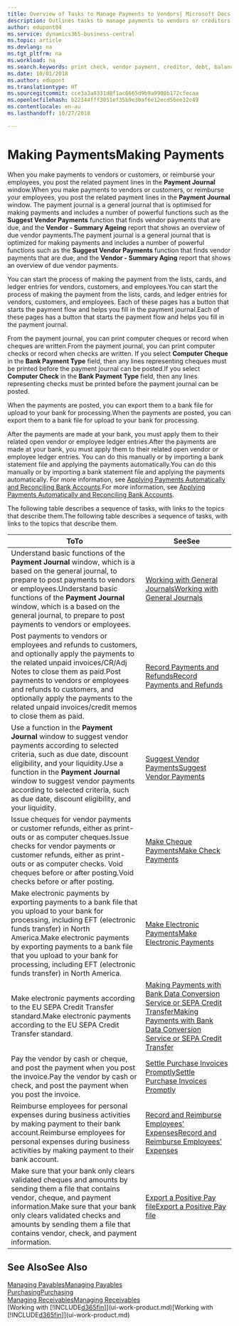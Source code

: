 ```yaml
---
title: Overview of Tasks to Manage Payments to Vendors| Microsoft Docs
description: Outlines tasks to manage payments to vendors or creditors, including posting payment lines and getting an overview of the balance due.
author: edupont04
ms.service: dynamics365-business-central
ms.topic: article
ms.devlang: na
ms.tgt_pltfrm: na
ms.workload: na
ms.search.keywords: print check, vendor payment, creditor, debt, balance due, AP
ms.date: 10/01/2018
ms.author: edupont
ms.translationtype: HT
ms.sourcegitcommit: cce3a3a8331d8f1ac6665d9b9a9908b172cfecaa
ms.openlocfilehash: b22144fff3051ef35b9e3baf6e12ecd56ee12c49
ms.contentlocale: en-au
ms.lasthandoff: 10/27/2018

---
```

# <a name="making-payments"></a><span data-ttu-id="8b17f-103">Making Payments</span><span class="sxs-lookup"><span data-stu-id="8b17f-103">Making Payments</span></span>

<span data-ttu-id="8b17f-104">When you make payments to vendors or customers, or reimburse your employees, you post the related payment lines in the **Payment Journal** window.</span><span class="sxs-lookup"><span data-stu-id="8b17f-104">When you make payments to vendors or customers, or reimburse your employees, you post the related payment lines in the **Payment Journal** window.</span></span> <span data-ttu-id="8b17f-105">The payment journal is a general journal that is optimised for making payments and includes a number of powerful functions such as the **Suggest Vendor Payments** function that finds vendor payments that are due, and the **Vendor - Summary Ageing** report that shows an overview of due vendor payments.</span><span class="sxs-lookup"><span data-stu-id="8b17f-105">The payment journal is a general journal that is optimized for making payments and includes a number of powerful functions such as the **Suggest Vendor Payments** function that finds vendor payments that are due, and the **Vendor - Summary Aging** report that shows an overview of due vendor payments.</span></span>  

<span data-ttu-id="8b17f-106">You can start the process of making the payment from the lists, cards, and ledger entries for vendors, customers, and employees.</span><span class="sxs-lookup"><span data-stu-id="8b17f-106">You can start the process of making the payment from the lists, cards, and ledger entries for vendors, customers, and employees.</span></span> <span data-ttu-id="8b17f-107">Each of these pages has a button that starts the payment flow and helps you fill in the payment journal.</span><span class="sxs-lookup"><span data-stu-id="8b17f-107">Each of these pages has a button that starts the payment flow and helps you fill in the payment journal.</span></span>  

<span data-ttu-id="8b17f-108">From the payment journal, you can print computer cheques or record when cheques are written.</span><span class="sxs-lookup"><span data-stu-id="8b17f-108">From the payment journal, you can print computer checks or record when checks are written.</span></span> <span data-ttu-id="8b17f-109">If you select **Computer Cheque** in the **Bank Payment Type** field, then any lines representing cheques must be printed before the payment journal can be posted.</span><span class="sxs-lookup"><span data-stu-id="8b17f-109">If you select **Computer Check** in the **Bank Payment Type** field, then any lines representing checks must be printed before the payment journal can be posted.</span></span>

<span data-ttu-id="8b17f-110">When the payments are posted, you can export them to a bank file for upload to your bank for processing.</span><span class="sxs-lookup"><span data-stu-id="8b17f-110">When the payments are posted, you can export them to a bank file for upload to your bank for processing.</span></span>

<span data-ttu-id="8b17f-111">After the payments are made at your bank, you must apply them to their related open vendor or employee ledger entries.</span><span class="sxs-lookup"><span data-stu-id="8b17f-111">After the payments are made at your bank, you must apply them to their related open vendor or employee ledger entries.</span></span> <span data-ttu-id="8b17f-112">You can do this manually or by importing a bank statement file and applying the payments automatically.</span><span class="sxs-lookup"><span data-stu-id="8b17f-112">You can do this manually or by importing a bank statement file and applying the payments automatically.</span></span> <span data-ttu-id="8b17f-113">For more information, see [Applying Payments Automatically and Reconciling Bank Accounts](receivables-apply-payments-auto-reconcile-bank-accounts.md).</span><span class="sxs-lookup"><span data-stu-id="8b17f-113">For more information, see [Applying Payments Automatically and Reconciling Bank Accounts](receivables-apply-payments-auto-reconcile-bank-accounts.md).</span></span>

<span data-ttu-id="8b17f-114">The following table describes a sequence of tasks, with links to the topics that describe them.</span><span class="sxs-lookup"><span data-stu-id="8b17f-114">The following table describes a sequence of tasks, with links to the topics that describe them.</span></span>

| <span data-ttu-id="8b17f-115">To</span><span class="sxs-lookup"><span data-stu-id="8b17f-115">To</span></span> | <span data-ttu-id="8b17f-116">See</span><span class="sxs-lookup"><span data-stu-id="8b17f-116">See</span></span> |
| --- | --- |
|<span data-ttu-id="8b17f-117">Understand basic functions of the **Payment Journal** window, which is a based on the general journal, to prepare to post payments to vendors or employees.</span><span class="sxs-lookup"><span data-stu-id="8b17f-117">Understand basic functions of the **Payment Journal** window, which is a based on the general journal, to prepare to post payments to vendors or employees.</span></span>|[<span data-ttu-id="8b17f-118">Working with General Journals</span><span class="sxs-lookup"><span data-stu-id="8b17f-118">Working with General Journals</span></span>](ui-work-general-journals.md)|
|<span data-ttu-id="8b17f-119">Post payments to vendors or employees and refunds to customers, and optionally apply the payments to the related unpaid invoices/CR/Adj Notes to close them as paid.</span><span class="sxs-lookup"><span data-stu-id="8b17f-119">Post payments to vendors or employees and refunds to customers, and optionally apply the payments to the related unpaid invoices/credit memos to close them as paid.</span></span>|[<span data-ttu-id="8b17f-120">Record Payments and Refunds</span><span class="sxs-lookup"><span data-stu-id="8b17f-120">Record Payments and Refunds</span></span>](payables-how-post-payments-refunds.md)|
| <span data-ttu-id="8b17f-121">Use a function in the **Payment Journal** window to suggest vendor payments according to selected criteria, such as due date, discount eligibility, and your liquidity.</span><span class="sxs-lookup"><span data-stu-id="8b17f-121">Use a function in the **Payment Journal** window to suggest vendor payments according to selected criteria, such as due date, discount eligibility, and your liquidity.</span></span> |[<span data-ttu-id="8b17f-122">Suggest Vendor Payments</span><span class="sxs-lookup"><span data-stu-id="8b17f-122">Suggest Vendor Payments</span></span>](payables-how-suggest-vendor-payments.md) |
| <span data-ttu-id="8b17f-123">Issue cheques for vendor payments or customer refunds, either as print-outs or as computer cheques.</span><span class="sxs-lookup"><span data-stu-id="8b17f-123">Issue checks for vendor payments or customer refunds, either as print-outs or as computer checks.</span></span> <span data-ttu-id="8b17f-124">Void cheques before or after posting.</span><span class="sxs-lookup"><span data-stu-id="8b17f-124">Void checks before or after posting.</span></span> |[<span data-ttu-id="8b17f-125">Make Cheque Payments</span><span class="sxs-lookup"><span data-stu-id="8b17f-125">Make Check Payments</span></span>](payables-how-work-checks.md) |
|<span data-ttu-id="8b17f-126">Make electronic payments by exporting payments to a bank file that you upload to your bank for processing, including EFT (electronic funds transfer) in North America.</span><span class="sxs-lookup"><span data-stu-id="8b17f-126">Make electronic payments by exporting payments to a bank file that you upload to your bank for processing, including EFT (electronic funds transfer) in North America.</span></span> |[<span data-ttu-id="8b17f-127">Make Electronic Payments</span><span class="sxs-lookup"><span data-stu-id="8b17f-127">Make Electronic Payments</span></span>](payables-how-export-payments-bank-file.md)|
|<span data-ttu-id="8b17f-128">Make electronic payments according to the EU SEPA Credit Transfer standard.</span><span class="sxs-lookup"><span data-stu-id="8b17f-128">Make electronic payments according to the EU SEPA Credit Transfer standard.</span></span>|[<span data-ttu-id="8b17f-129">Making Payments with Bank Data Conversion Service or SEPA Credit Transfer</span><span class="sxs-lookup"><span data-stu-id="8b17f-129">Making Payments with Bank Data Conversion Service or SEPA Credit Transfer</span></span>](finance-make-payments-with-bank-data-conversion-service-or-sepa-credit-transfer.md)|
| <span data-ttu-id="8b17f-130">Pay the vendor by cash or cheque, and post the payment when you post the invoice.</span><span class="sxs-lookup"><span data-stu-id="8b17f-130">Pay the vendor by cash or check, and post the payment when you post the invoice.</span></span> |[<span data-ttu-id="8b17f-131">Settle Purchase Invoices Promptly</span><span class="sxs-lookup"><span data-stu-id="8b17f-131">Settle Purchase Invoices Promptly</span></span>](finance-how-to-settle-purchase-invoices-promptly.md) |
|<span data-ttu-id="8b17f-132">Reimburse employees for personal expenses during business activities by making payment to their bank account.</span><span class="sxs-lookup"><span data-stu-id="8b17f-132">Reimburse employees for personal expenses during business activities by making payment to their bank account.</span></span>|[<span data-ttu-id="8b17f-133">Record and Reimburse Employees' Expenses</span><span class="sxs-lookup"><span data-stu-id="8b17f-133">Record and Reimburse Employees' Expenses</span></span>](finance-how-record-reimburse-employee-expenses.md)|
| <span data-ttu-id="8b17f-134">Make sure that your bank only clears validated cheques and amounts by sending them a file that contains vendor, cheque, and payment information.</span><span class="sxs-lookup"><span data-stu-id="8b17f-134">Make sure that your bank only clears validated checks and amounts by sending them a file that contains vendor, check, and payment information.</span></span> |[<span data-ttu-id="8b17f-135">Export a Positive Pay file</span><span class="sxs-lookup"><span data-stu-id="8b17f-135">Export a Positive Pay file</span></span>](finance-how-positive-pay.md) |

## <a name="see-also"></a><span data-ttu-id="8b17f-136">See Also</span><span class="sxs-lookup"><span data-stu-id="8b17f-136">See Also</span></span>
[<span data-ttu-id="8b17f-137">Managing Payables</span><span class="sxs-lookup"><span data-stu-id="8b17f-137">Managing Payables</span></span>](payables-manage-payables.md)  
[<span data-ttu-id="8b17f-138">Purchasing</span><span class="sxs-lookup"><span data-stu-id="8b17f-138">Purchasing</span></span>](purchasing-manage-purchasing.md)  
[<span data-ttu-id="8b17f-139">Managing Receivables</span><span class="sxs-lookup"><span data-stu-id="8b17f-139">Managing Receivables</span></span>](receivables-manage-receivables.md)  
<span data-ttu-id="8b17f-140">[Working with [!INCLUDE[d365fin](includes/d365fin_md.md)]](ui-work-product.md)</span><span class="sxs-lookup"><span data-stu-id="8b17f-140">[Working with [!INCLUDE[d365fin](includes/d365fin_md.md)]](ui-work-product.md)</span></span>  

